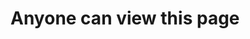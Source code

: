# Anyone can view this page

<div id="here"></div>

<style>
div#here {
  width: 300px;
  height: 300px;
  animation: animate 1300ms infinite linear;
}

@media (prefers-reduced-motion) {
  div#here {
    animation: none;
  }
}

@keyframes animate {
  from {
    box-shadow: inset 0 5px 10px 5px rgba(0, 0, 0, 0.3), inset 0 0 0 0 var(--twam-red),
      inset 0 5px 10px 5px rgba(0, 0, 0, 0), inset 0 0 0 20px var(--twam-red),
      inset 0 5px 10px 25px rgba(0, 0, 0, 0.3), inset 0 0 0 40px var(--twam-red),
      inset 0 5px 10px 45px rgba(0, 0, 0, 0.3), inset 0 0 0 60px var(--twam-red),
      inset 0 5px 10px 65px rgba(0, 0, 0, 0.3), inset 0 0 0 80px var(--twam-red),
      inset 0 5px 10px 85px rgba(0, 0, 0, 0.3), inset 0 0 0 100px var(--twam-red),
      inset 0 5px 10px 105px rgba(0, 0, 0, 0.3), inset 0 0 0 120px var(--twam-red),
      inset 0 5px 10px 125px rgba(0, 0, 0, 0.3), inset 0 0 0 140px var(--twam-red),
      inset 0 5px 10px 145px rgba(0, 0, 0, 0.3), inset 0 0 0 160px var(--twam-red);
  }
  to {
    box-shadow: inset 0 5px 10px 5px rgba(0, 0, 0, 0.3), inset 0 0 0 20px var(--twam-red),
      inset 0 5px 10px 25px rgba(0, 0, 0, 0.3), inset 0 0 0 40px var(--twam-red),
      inset 0 5px 10px 45px rgba(0, 0, 0, 0.3), inset 0 0 0 60px var(--twam-red),
      inset 0 5px 10px 65px rgba(0, 0, 0, 0.3), inset 0 0 0 80px var(--twam-red),
      inset 0 5px 10px 85px rgba(0, 0, 0, 0.3), inset 0 0 0 100px var(--twam-red),
      inset 0 5px 10px 105px rgba(0, 0, 0, 0.3), inset 0 0 0 120px var(--twam-red),
      inset 0 5px 10px 125px rgba(0, 0, 0, 0.3), inset 0 0 0 140px var(--twam-red),
      inset 0 5px 10px 145px rgba(0, 0, 0, 0.3), inset 0 0 0 160px var(--twam-red),
      inset 0 5px 10px 165px rgba(0, 0, 0, 0.3), inset 0 0 0 180px var(--twam-red);
  }
}

main {
  display: grid;
  place-content: center;
}
</style>
